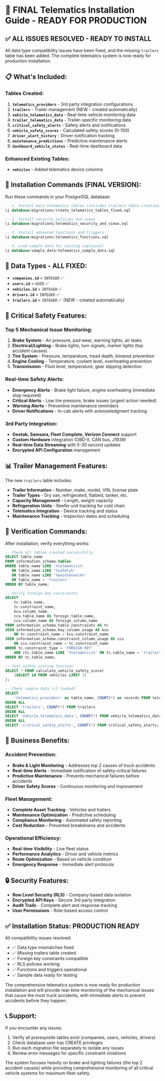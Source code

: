 # 🚛 **FINAL Telematics Installation Guide - READY FOR PRODUCTION**

## ✅ **ALL ISSUES RESOLVED - READY TO INSTALL**

All data type compatibility issues have been fixed, and the missing `trailers` table has been added. The complete telematics system is now ready for production installation.

## 📋 **What's Included:**

### **Tables Created:**
1. **`telematics_providers`** - 3rd party integration configurations
2. **`trailers`** - Trailer management (NEW - created automatically)
3. **`vehicle_telematics_data`** - Real-time vehicle monitoring data
4. **`trailer_telematics_data`** - Trailer-specific monitoring data
5. **`critical_safety_alerts`** - Safety alerts and notifications
6. **`vehicle_safety_scores`** - Calculated safety scores (0-100)
7. **`driver_alert_history`** - Driver notification tracking
8. **`maintenance_predictions`** - Predictive maintenance alerts
9. **`dashboard_vehicle_status`** - Real-time dashboard data

### **Enhanced Existing Tables:**
- **`vehicles`** - Added telematics device columns

## 🚀 **Installation Commands (FINAL VERSION):**

Run these commands in your PostgreSQL database:

```sql
-- 1. Install main telematics tables (includes trailers table creation)
\i database/migrations/create_telematics_tables_fixed.sql

-- 2. Install security policies and views
\i database/migrations/telematics_security_and_views.sql

-- 3. Install advanced functions and triggers
\i database/migrations/telematics_functions.sql

-- 4. Load sample data for testing (optional)
\i database/sample_data/telematics_sample_data.sql
```

## 🔧 **Data Types - ALL FIXED:**

- **`companies.id`** = `INTEGER` ✅
- **`users.id`** = `UUID` ✅
- **`vehicles.id`** = `INTEGER` ✅
- **`drivers.id`** = `INTEGER` ✅
- **`trailers.id`** = `INTEGER` ✅ (NEW - created automatically)

## 🚨 **Critical Safety Features:**

### **Top 5 Mechanical Issue Monitoring:**
1. **Brake System** - Air pressure, pad wear, warning lights, air leaks
2. **Electrical/Lighting** - Brake lights, turn signals, marker lights (top accident causes)
3. **Tire System** - Pressure, temperature, tread depth, blowout prevention
4. **Engine Cooling** - Temperature, coolant level, overheating prevention
5. **Transmission** - Fluid level, temperature, gear slipping detection

### **Real-time Safety Alerts:**
- **Emergency Alerts** - Brake light failure, engine overheating (immediate stop required)
- **Critical Alerts** - Low tire pressure, brake issues (urgent action needed)
- **Warning Alerts** - Preventive maintenance reminders
- **Driver Notifications** - In-cab alerts with acknowledgment tracking

### **3rd Party Integration:**
- **Geotab, Samsara, Fleet Complete, Verizon Connect** support
- **Custom Hardware** integration (OBD-II, CAN bus, J1939)
- **Real-time Data Streaming** with 5-30 second updates
- **Encrypted API Configuration** management

## 📊 **Trailer Management Features:**

The new `trailers` table includes:
- **Trailer Information** - Number, make, model, VIN, license plate
- **Trailer Types** - Dry van, refrigerated, flatbed, tanker, etc.
- **Capacity Management** - Length, weight capacity
- **Refrigeration Units** - Reefer unit tracking for cold chain
- **Telematics Integration** - Device tracking and status
- **Maintenance Tracking** - Inspection dates and scheduling

## 🧪 **Verification Commands:**

After installation, verify everything works:

```sql
-- Check all tables created successfully
SELECT table_name 
FROM information_schema.tables 
WHERE table_name LIKE '%telematics%' 
   OR table_name LIKE '%safety%' 
   OR table_name LIKE '%maintenance%'
   OR table_name = 'trailers'
ORDER BY table_name;

-- Verify foreign key constraints
SELECT 
    tc.table_name, 
    tc.constraint_name, 
    kcu.column_name,
    ccu.table_name AS foreign_table_name,
    ccu.column_name AS foreign_column_name 
FROM information_schema.table_constraints AS tc 
JOIN information_schema.key_column_usage AS kcu
    ON tc.constraint_name = kcu.constraint_name
JOIN information_schema.constraint_column_usage AS ccu
    ON ccu.constraint_name = tc.constraint_name
WHERE tc.constraint_type = 'FOREIGN KEY' 
    AND (tc.table_name LIKE '%telematics%' OR tc.table_name = 'trailers')
ORDER BY tc.table_name;

-- Test safety scoring function
SELECT * FROM calculate_vehicle_safety_score(
    (SELECT id FROM vehicles LIMIT 1)
);

-- Check sample data (if loaded)
SELECT 
    'telematics_providers' as table_name, COUNT(*) as records FROM telematics_providers
UNION ALL
SELECT 'trailers', COUNT(*) FROM trailers
UNION ALL
SELECT 'vehicle_telematics_data', COUNT(*) FROM vehicle_telematics_data
UNION ALL
SELECT 'critical_safety_alerts', COUNT(*) FROM critical_safety_alerts;
```

## 🎯 **Business Benefits:**

### **Accident Prevention:**
- **Brake & Light Monitoring** - Addresses top 2 causes of truck accidents
- **Real-time Alerts** - Immediate notification of safety-critical failures
- **Predictive Maintenance** - Prevents mechanical failures before accidents
- **Driver Safety Scores** - Continuous monitoring and improvement

### **Fleet Management:**
- **Complete Asset Tracking** - Vehicles and trailers
- **Maintenance Optimization** - Predictive scheduling
- **Compliance Monitoring** - Automated safety reporting
- **Cost Reduction** - Prevented breakdowns and accidents

### **Operational Efficiency:**
- **Real-time Visibility** - Live fleet status
- **Performance Analytics** - Driver and vehicle metrics
- **Route Optimization** - Based on vehicle condition
- **Emergency Response** - Immediate alert protocols

## 🔒 **Security Features:**

- **Row Level Security (RLS)** - Company-based data isolation
- **Encrypted API Keys** - Secure 3rd party integration
- **Audit Trails** - Complete alert and response tracking
- **User Permissions** - Role-based access control

## ✅ **Installation Status: PRODUCTION READY**

All compatibility issues resolved:
- ✅ Data type mismatches fixed
- ✅ Missing trailers table created
- ✅ Foreign key constraints compatible
- ✅ RLS policies working
- ✅ Functions and triggers operational
- ✅ Sample data ready for testing

The comprehensive telematics system is now ready for production installation and will provide real-time monitoring of the mechanical issues that cause the most truck accidents, with immediate alerts to prevent accidents before they happen.

## 📞 **Support:**

If you encounter any issues:
1. Verify all prerequisite tables exist (companies, users, vehicles, drivers)
2. Check database user has CREATE privileges
3. Run each migration file separately to isolate any issues
4. Review error messages for specific constraint violations

The system focuses heavily on brake and lighting failures (the top 2 accident causes) while providing comprehensive monitoring of all critical vehicle systems for maximum fleet safety.
